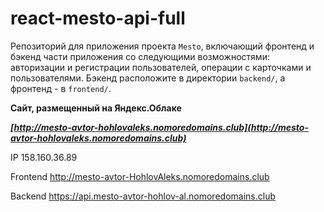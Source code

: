 # react-mesto-api-full

Репозиторий для приложения проекта `Mesto`, включающий фронтенд и бэкенд части приложения со следующими возможностями: авторизации и регистрации пользователей, операции с карточками и пользователями. Бэкенд расположите в директории `backend/`, а фронтенд - в `frontend/`.

**Сайт, размещенный на Яндекс.Облаке**

**_[http://mesto-avtor-hohlovaleks.nomoredomains.club](http://mesto-avtor-hohlovaleks.nomoredomains.club)_**

IP 158.160.36.89

Frontend http://mesto-avtor-HohlovAleks.nomoredomains.club

Backend https://api.mesto-avtor-hohlov-al.nomoredomains.club
